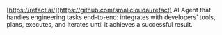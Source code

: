 [https://refact.ai/](https://github.com/smallcloudai/refact)
AI Agent that handles engineering tasks end-to-end: integrates with developers’ tools, plans, executes, and iterates until it achieves a successful result.